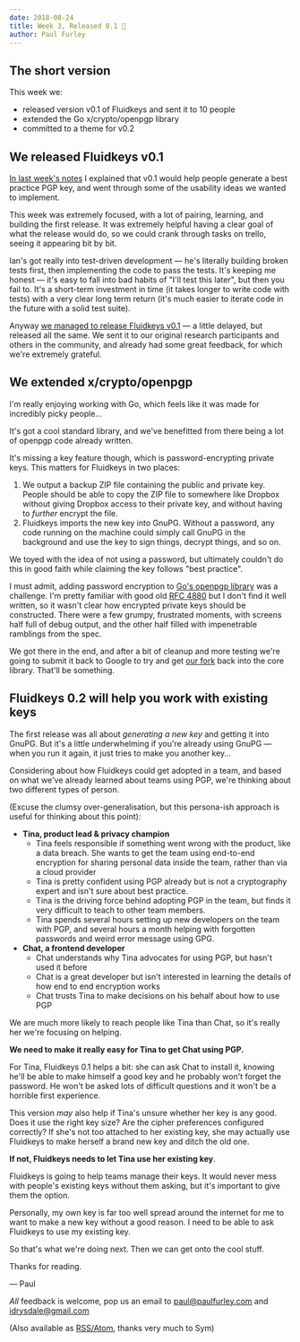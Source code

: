 ```yaml
---
date: 2018-08-24
title: Week 3, Released 0.1 🎉
author: Paul Furley
---
```


## The short version

This week we:

*   released version v0.1 of Fluidkeys and sent it to 10 people
*   extended the Go x/crypto/openpgp library
*   committed to a theme for v0.2

## We released Fluidkeys v0.1

[In last week's notes](https://www.fluidkeys.com/blog/week-2/) I explained that v0.1 would help people generate a best practice PGP key, and went through some of the usability ideas we wanted to implement.

This week was extremely focused, with a lot of pairing, learning, and building the first release. It was extremely helpful having a clear goal of what the release would do, so we could crank through tasks on trello, seeing it appearing bit by bit.

Ian's got really into test-driven development — he's literally building broken tests first, then implementing the code to pass the tests. It's keeping me honest — it's easy to fall into bad habits of "I'll test this later", but then you fail to. It's a short-term investment in time (it takes longer to write code with tests) with a very clear long term return (it's much easier to iterate code in the future with a solid test suite).

Anyway [we managed to release Fluidkeys v0.1](https://www.fluidkeys.com/blog/release-0-1/) — a little delayed, but released all the same. We sent it to our original research participants and others in the community, and already had some great feedback, for which we're extremely grateful.


## We extended x/crypto/openpgp

I'm really enjoying working with Go, which feels like it was made for incredibly picky people…

It's got a cool standard library, and we've benefitted from there being a lot of openpgp code already written.

It's missing a key feature though, which is password-encrypting private keys. This matters for Fluidkeys in two places:



1.  We output a backup ZIP file containing the public and private key. People should be able to copy the ZIP file to somewhere like Dropbox without giving Dropbox access to their private key, and without having to _further_ encrypt the file.
1.  Fluidkeys imports the new key into GnuPG. Without a password, any code running on the machine could simply call GnuPG in the background and use the key to sign things, decrypt things, and so on.

We toyed with the idea of not using a password, but ultimately couldn't do this in good faith while claiming the key follows "best practice".

I must admit, adding password encryption to [Go's openpgp library](https://godoc.org/golang.org/x/crypto/openpgp) was a challenge. I'm pretty familiar with good old [RFC 4880](https://tools.ietf.org/html/rfc4880) but I don't find it well written, so it wasn't clear how encrypted private keys should be constructed. There were a few grumpy, frustrated moments, with screens half full of debug output, and the other half filled with impenetrable ramblings from the spec.

We got there in the end, and after a bit of cleanup and more testing we're going to submit it back to Google to try and get [our fork](https://github.com/fluidkeys/crypto/tree/encrypt-private-key) back into the core library. That'll be something.


## Fluidkeys 0.2 will help you work with existing keys

The first release was all about _generating_ _a new key_ and getting it into GnuPG. But it's a little underwhelming if you're already using GnuPG — when you run it again, it just tries to make you another key…

Considering about how Fluidkeys could get adopted in a team, and based on what we've already learned about teams using PGP, we're thinking about two different types of person.

(Excuse the clumsy over-generalisation, but this persona-ish approach is useful for thinking about this point):



*  **Tina, product lead & privacy champion**
    *   Tina feels responsible if something went wrong with the product, like a data breach. She wants to get the team using end-to-end encryption for sharing personal data inside the team, rather than via a cloud provider
    *   Tina is pretty confident using PGP already but is not a cryptography expert and isn't sure about best practice.
    *   Tina is the driving force behind adopting PGP in the team, but finds it very difficult to teach to other team members.
    *   Tina spends several hours setting up new developers on the team with PGP, and several hours a month helping with forgotten passwords and weird error message using GPG.
*  **Chat, a frontend developer**
    *   Chat understands why Tina advocates for using PGP, but hasn't used it before
    *   Chat is a great developer but isn't interested in learning the details of how end to end encryption works
    *   Chat trusts Tina to make decisions on his behalf about how to use PGP

We are much more likely to reach people like Tina than Chat, so it's really her we're focusing on helping.

**We need to make it really easy for Tina to get Chat using PGP.**

For Tina, Fluidkeys 0.1 helps a bit: she can ask Chat to install it, knowing he'll be able to make himself a good key and he probably won't forget the password. He won't be asked lots of difficult questions and it won't be a horrible first experience.

This version _may_ also help if Tina's unsure whether her key is any good. Does it use the right key size? Are the cipher preferences configured correctly? If she's not too attached to her existing key, she may actually use Fluidkeys to make herself a brand new key and ditch the old one.

**If not, Fluidkeys needs to let Tina use her existing key**.

Fluidkeys is going to help teams manage their keys. It would never mess with people's existing keys without them asking, but it's important to give them the option.

Personally, my own key is far too well spread around the internet for me to want to make a new key without a good reason. I need to be able to ask Fluidkeys to use my existing key.

So that's what we're doing next. Then we can get onto the cool stuff.

Thanks for reading.

— Paul

*All* feedback is welcome, pop us an email to [paul@paulfurley.com](mailto:paul@paulfurley.com) and [idrysdale@gmail.com](mailto:idrysdale@gmail.com)

(Also available as [RSS/Atom](https://www.fluidkeys.com/blog/feed.xml), thanks very much to Sym)
